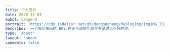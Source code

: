 ```yaml
---
title: 个人简介
date: 2020-11-03
aubot: Cange-Q
portrait: 'https://cdn.jsdelivr.net/gh/duogongneng/MyBlogImg/imgIMG_7327.jpeg'
describe: '一个阳光快乐的 BOY,在正合适的年龄里希望遇见正好的你。'
type: 'about'
layout: 'about'
comments: false
---
```

